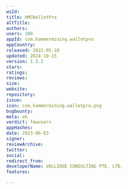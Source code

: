 ```yaml
---
wsId: 
title: HMCWalletPro
altTitle: 
authors: 
users: 100
appId: com.hammermining.walletpro
appCountry: 
released: 2022-05-10
updated: 2024-10-15
version: 1.3.2
stars: 
ratings: 
reviews: 
size: 
website: 
repository: 
issue: 
icon: com.hammermining.walletpro.png
bugbounty: 
meta: ok
verdict: fewusers
appHashes: 
date: 2023-06-03
signer: 
reviewArchive: 
twitter: 
social: 
redirect_from: 
developerName: VALLIDGE CONSULTING PTE. LTD.
features: 

---
```


